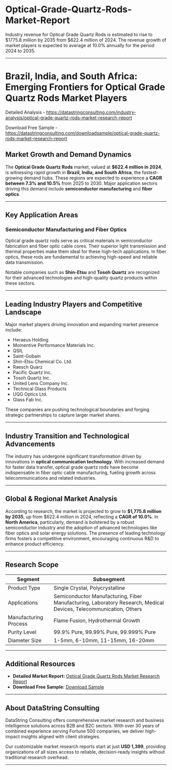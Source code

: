 # Optical-Grade-Quartz-Rods-Market-Report

Industry revenue for Optical Grade Quartz Rods is estimated to rise to $1775.8 million by 2035 from $622.4 million of 2024. The revenue growth of market players is expected to average at 10.0% annually for the period 2024 to 2035.

---

# Brazil, India, and South Africa: Emerging Frontiers for Optical Grade Quartz Rods Market Players

Detailed Analysis - https://datastringconsulting.com/industry-analysis/optical-grade-quartz-rods-market-research-report

Download Free Sample - https://datastringconsulting.com/downloadsample/optical-grade-quartz-rods-market-research-report

## Market Growth and Demand Dynamics

The **Optical Grade Quartz Rods** market, valued at **\$622.4 million in 2024**, is witnessing rapid growth in **Brazil, India, and South Africa**, the fastest-growing demand hubs. These regions are expected to experience a **CAGR between 7.3% and 10.5%** from 2025 to 2030. Major application sectors driving this demand include **semiconductor manufacturing** and **fiber optics**.

---

## Key Application Areas

### Semiconductor Manufacturing and Fiber Optics

Optical grade quartz rods serve as critical materials in semiconductor fabrication and fiber optic cable cores. Their superior light transmission and thermal properties make them ideal for these high-tech applications. In fiber optics, these rods are fundamental to achieving high-speed and reliable data transmission.

Notable companies such as **Shin-Etsu** and **Tosoh Quartz** are recognized for their advanced technologies and high-quality quartz products within these sectors.

---

## Leading Industry Players and Competitive Landscape

Major market players driving innovation and expanding market presence include:

* Heraeus Holding
* Momentive Performance Materials Inc.
* QSIL
* Saint-Gobain
* Shin-Etsu Chemical Co. Ltd.
* Raesch Quarz
* Pacific Quartz Inc.
* Tosoh Quartz Inc.
* United Lens Company Inc.
* Technical Glass Products
* UQG Optics Ltd.
* Glass Fab Inc.

These companies are pushing technological boundaries and forging strategic partnerships to capture larger market shares.

---

## Industry Transition and Technological Advancements

The industry has undergone significant transformation driven by innovations in **optical communication technology**. With increased demand for faster data transfer, optical grade quartz rods have become indispensable in fiber optic cable manufacturing, fueling growth across telecommunications and related industries.

---

## Global & Regional Market Analysis

According to research, the market is projected to grow to **\$1,775.8 million by 2035**, up from \$622.4 million in 2024, reflecting a **CAGR of 10.0%**. In **North America**, particularly, demand is bolstered by a robust semiconductor industry and the adoption of advanced technologies like fiber optics and solar energy solutions. The presence of leading technology firms fosters a competitive environment, encouraging continuous R\&D to enhance product efficiency.

---

## Research Scope

| Segment               | Subsegment                                                                                                        |
| --------------------- | ----------------------------------------------------------------------------------------------------------------- |
| Product Type          | Single Crystal, Polycrystalline                                                                                   |
| Applications          | Semiconductor Manufacturing, Fiber Manufacturing, Laboratory Research, Medical Devices, Telecommunication, Others |
| Manufacturing Process | Flame Fusion, Hydrothermal Growth                                                                                 |
| Purity Level          | 99.9% Pure, 99.99% Pure, 99.999% Pure                                                                             |
| Diameter Size         | 1-5mm, 6-10mm, 11-15mm, 16-20mm                                                                                   |

---

## Additional Resources

* **Detailed Market Report:** [Optical Grade Quartz Rods Market Research Report](https://datastringconsulting.com/industry-analysis/optical-grade-quartz-rods-market-research-report)
* **Download Free Sample:** [Download Sample](https://datastringconsulting.com/downloadsample/optical-grade-quartz-rods-market-research-report)

---

## About DataString Consulting

DataString Consulting offers comprehensive market research and business intelligence solutions across B2B and B2C sectors. With over 30 years of combined experience serving Fortune 500 companies, we deliver high-impact insights aligned with client strategies.

Our customizable market research reports start at just **USD 1,399**, providing organizations of all sizes access to reliable, decision-ready insights without traditional research overhead.

---
